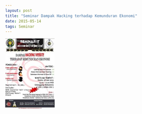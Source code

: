 ```yaml
---
layout: post
title: "Seminar Dampak Hacking terhadap Kemunduran Ekonomi"
date: 2015-05-14
tags: Seminar
---
```

![](/gambar/semnas-dampak-hacking-terhadap-kemunduran-ekonomi.jpg)
